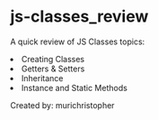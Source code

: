 # js-classes_review

A quick review of JS Classes topics:

<li>Creating Classes</li>
<li>Getters & Setters</li>
<li>Inheritance</li>
<li>Instance and Static Methods</li>

Created by: murichristopher

